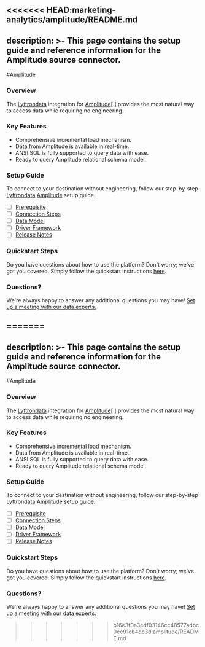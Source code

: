 <<<<<<< HEAD:marketing-analytics/amplitude/README.md
---
description: >-
  This page contains the setup guide and reference information for the Amplitude source connector.
---

#Amplitude

### Overview

The [Lyftrondata](https://www.lyftrondata.com/) integration for [Amplitude](https://www.lyftrondata.com/integration/marketing-analytics/amplitude//)[ ] provides the most natural way to access data while requiring no engineering.

### Key Features

* Comprehensive incremental load mechanism.
* Data from Amplitude is available in real-time.&#x20;
* ANSI SQL is fully supported to query data with ease.
* Ready to query Amplitude relational schema model.

### Setup Guide

To connect to your destination without engineering, follow our step-by-step [Lyftrondata](https://www.lyftrondata.com/)  [Amplitude](https://www.lyftrondata.com/integration/marketing-analytics/amplitude/) setup guide.

* [ ] [Prerequisite](../../marketing-analytics/amplitude/prerequisite.md)
* [ ] [Connection Steps](../../marketing-analytics/amplitude/connection-steps.md)
* [ ] [Data Model](../../marketing-analytics/amplitude/data-model/)
* [ ] [Driver Framework](../../marketing-analytics/amplitude/driver-framework/)
* [ ] [Release Notes](../../marketing-analytics/amplitude/release-notes.md)

### Quickstart Steps

Do you have questions about how to use the platform? Don't worry; we've got you covered. Simply follow the quickstart instructions [here](../../../marketing-analytics/amplitude/quickstart-steps.md).

### Questions? <a href="#questions" id="questions"></a>

We're always happy to answer any additional questions you may have! [Set up a meeting with our data experts.](https://www.lyftrondata.com/book-a-meeting/)

=======
---
description: >-
  This page contains the setup guide and reference information for the Amplitude source connector.
---

#Amplitude

### Overview

The [Lyftrondata](https://www.lyftrondata.com/) integration for [Amplitude](https://www.lyftrondata.com/integration/marketing-analytics/amplitude//)[ ] provides the most natural way to access data while requiring no engineering.

### Key Features

* Comprehensive incremental load mechanism.
* Data from Amplitude is available in real-time.&#x20;
* ANSI SQL is fully supported to query data with ease.
* Ready to query Amplitude relational schema model.

### Setup Guide

To connect to your destination without engineering, follow our step-by-step [Lyftrondata](https://www.lyftrondata.com/)  [Amplitude](https://www.lyftrondata.com/integration/marketing-analytics/amplitude/) setup guide.

* [ ] [Prerequisite](../../marketing-analytics/amplitude/prerequisite.md)
* [ ] [Connection Steps](../../marketing-analytics/amplitude/connection-steps.md)
* [ ] [Data Model](../../marketing-analytics/amplitude/data-model/)
* [ ] [Driver Framework](../../marketing-analytics/amplitude/driver-framework/)
* [ ] [Release Notes](../../marketing-analytics/amplitude/release-notes.md)

### Quickstart Steps

Do you have questions about how to use the platform? Don't worry; we've got you covered. Simply follow the quickstart instructions [here](../../../marketing-analytics/amplitude/quickstart-steps.md).

### Questions? <a href="#questions" id="questions"></a>

We're always happy to answer any additional questions you may have! [Set up a meeting with our data experts.](https://www.lyftrondata.com/book-a-meeting/)

>>>>>>> b16e3f0a3edf03146cc48577adbc0ee91cb4dc3d:amplitude/README.md
